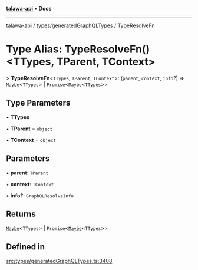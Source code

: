 [**talawa-api**](../../../README.md) • **Docs**

***

[talawa-api](../../../modules.md) / [types/generatedGraphQLTypes](../README.md) / TypeResolveFn

# Type Alias: TypeResolveFn()\<TTypes, TParent, TContext\>

\> **TypeResolveFn**\<`TTypes`, `TParent`, `TContext`\>: (`parent`, `context`, `info`?) =\> [`Maybe`](Maybe.md)\<`TTypes`\> \| `Promise`\<[`Maybe`](Maybe.md)\<`TTypes`\>\>

## Type Parameters

• **TTypes**

• **TParent** = `object`

• **TContext** = `object`

## Parameters

• **parent**: `TParent`

• **context**: `TContext`

• **info?**: `GraphQLResolveInfo`

## Returns

[`Maybe`](Maybe.md)\<`TTypes`\> \| `Promise`\<[`Maybe`](Maybe.md)\<`TTypes`\>\>

## Defined in

[src/types/generatedGraphQLTypes.ts:3408](https://github.com/PalisadoesFoundation/talawa-api/blob/a6e7ac91b581c9109559657faf0f934f3eb41fe7/src/types/generatedGraphQLTypes.ts#L3408)
